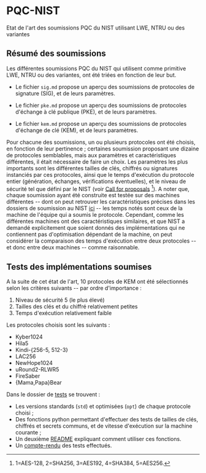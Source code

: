 # PQC-NIST
Etat de l'art des soumissions PQC du NIST utilisant LWE, NTRU ou des variantes

## Résumé des soumissions

Les différentes soumissions PQC du NIST qui utilisent comme primitive LWE, NTRU ou des variantes, ont été triées en fonction de leur but.

* Le fichier `sig.md` propose un aperçu des soumissions de protocoles de signature (SIG), et de leurs paramètres.

* Le fichier `pke.md` propose un aperçu des soumissions de protocoles d'échange à clé publique (PKE), et de leurs paramètres.

* Le fichier `kem.md` propose un aperçu des soumissions de protocoles d'échange de clé (KEM), et de leurs paramètres.

Pour chacune des soumissions, un ou plusieurs protocoles ont été choisis, en fonction de leur pertinence ; certaines soumission proposant une dizaine de protocoles semblables, mais aux paramètres et caractéristiques différentes, il était nécessaire de faire un choix.
Les paramètres les plus importants sont les différentes tailles de clés, chiffrés ou signatures instanciés par ces protocoles, ainsi que le temps d'exécution du protocole entier (génération, échanges, vérifications éventuelles), et le niveau de sécurité tel que défini par le NIST (voir [Call for proposals](https://csrc.nist.gov/CSRC/media/Projects/Post-Quantum-Cryptography/documents/call-for-proposals-final-dec-2016.pdf) [^1]).
A noter que, chaque soumission ayant été construite est testée sur des machines différentes -- dont on peut retrouver les caractéristiques précises dans les dossiers de soumission au NIST [ici](https://csrc.nist.gov/projects/post-quantum-cryptography/round-1-submissions "Round 1 soumissions") -- les temps notés sont ceux de la machine de l'équipe qui a soumis le protocole. Cependant, comme les différentes machines ont des caractéristiques similaires, et que NIST a demandé explicitement que soient donnés des implémentations qui ne contiennent pas d'optimisation dépendant de la machine, on peut considérer la comparaison des temps d'exécution entre deux protocoles -- et donc entre deux machines -- comme raisonnable.


## Tests des implémentations soumises

A la suite de cet état de l'art, 10 protocoles de KEM ont été sélectionnés selon les critères suivants -- par ordre d'importance :

1. Niveau de sécurité 5 (le plus élevé)
2. Tailles des clés et du chiffré relativement petites
3. Temps d'exécution relativement faible

Les protocoles choisis sont les suivants :

* Kyber1024
* Hila5
* Kindi-{256-5, 512-3}
* LAC256
* NewHope1024
* uRound2-RLWR5
* FireSaber
* {Mama,Papa}Bear

Dans le dossier de [tests](./Tests/) se trouvent :

* Les versions standards (`std`) et optimisées (`opt`) de chaque protocole choisi ;
* Des fonctions python permettant d'effectuer des tests de tailles de clés, chiffrés et secrets communs, et de vitesse d'exécution sur la machine courante ;
* Un deuxième [README](./Tests/README.md) expliquant comment utiliser ces fonctions.
* Un [compte-rendu](./Tests/CR.md) des tests effectués.

[^1]: 1=AES-128, 2=SHA256, 3=AES192, 4=SHA384, 5=AES256.
